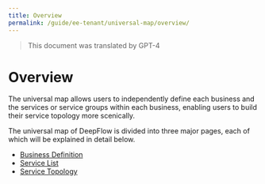 ```yaml
---
title: Overview
permalink: /guide/ee-tenant/universal-map/overview/
---
```


> This document was translated by GPT-4

# Overview

The universal map allows users to independently define each business and the services or service groups within each business, enabling users to build their service topology more scenically.

The universal map of DeepFlow is divided into three major pages, each of which will be explained in detail below.

- [Business Definition](./business-def/)
- [Service List](./service-list/)
- [Service Topology](./service-map/)
